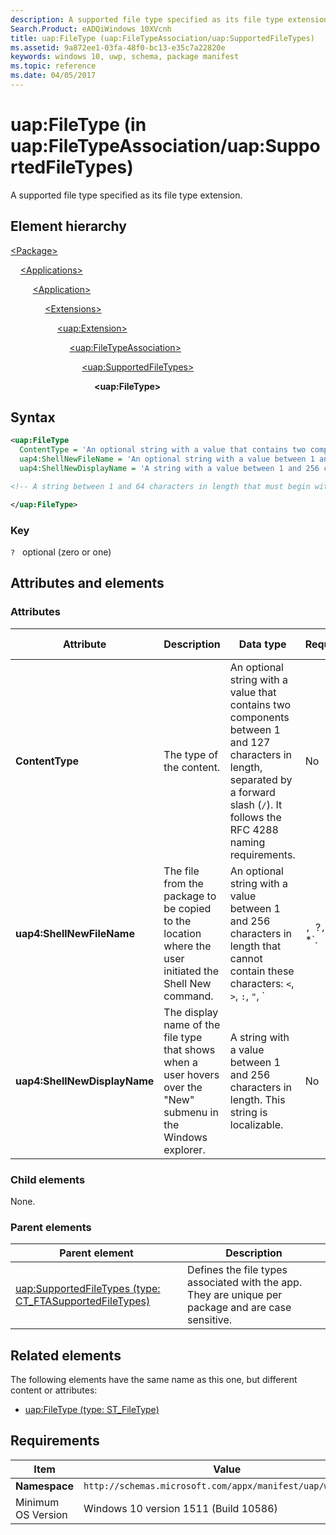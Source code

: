 ```yaml
---
description: A supported file type specified as its file type extension (in uap:FileTypeAssociation/uap:SupportedFileTypes).
Search.Product: eADQiWindows 10XVcnh
title: uap:FileType (uap:FileTypeAssociation/uap:SupportedFileTypes)
ms.assetid: 9a872ee1-03fa-48f0-bc13-e35c7a22820e
keywords: windows 10, uwp, schema, package manifest
ms.topic: reference
ms.date: 04/05/2017
---
```


# uap:FileType (in uap:FileTypeAssociation/uap:SupportedFileTypes) 

A supported file type specified as its file type extension.

## Element hierarchy

[\<Package\>](element-package.md)

&nbsp;&nbsp;&nbsp;&nbsp;[\<Applications\>](element-applications.md)

&nbsp;&nbsp;&nbsp;&nbsp; &nbsp;&nbsp;&nbsp;&nbsp;[\<Application\>](element-application.md)

&nbsp;&nbsp;&nbsp;&nbsp; &nbsp;&nbsp;&nbsp;&nbsp; &nbsp;&nbsp;&nbsp;&nbsp;[\<Extensions\>](element-extensions.md)

&nbsp;&nbsp;&nbsp;&nbsp; &nbsp;&nbsp;&nbsp;&nbsp; &nbsp;&nbsp;&nbsp;&nbsp; &nbsp;&nbsp;&nbsp;&nbsp;[\<uap:Extension\>](element-uap-extension.md)

&nbsp;&nbsp;&nbsp;&nbsp; &nbsp;&nbsp;&nbsp;&nbsp; &nbsp;&nbsp;&nbsp;&nbsp; &nbsp;&nbsp;&nbsp;&nbsp; &nbsp;&nbsp;&nbsp;&nbsp;[\<uap:FileTypeAssociation\>](element-uap-filetypeassociation.md)

&nbsp;&nbsp;&nbsp;&nbsp; &nbsp;&nbsp;&nbsp;&nbsp; &nbsp;&nbsp;&nbsp;&nbsp; &nbsp;&nbsp;&nbsp;&nbsp; &nbsp;&nbsp;&nbsp;&nbsp; &nbsp;&nbsp;&nbsp;&nbsp;[\<uap:SupportedFileTypes\>](element-uap-supportedfiletypes.md)

&nbsp;&nbsp;&nbsp;&nbsp; &nbsp;&nbsp;&nbsp;&nbsp; &nbsp;&nbsp;&nbsp;&nbsp; &nbsp;&nbsp;&nbsp;&nbsp; &nbsp;&nbsp;&nbsp;&nbsp; &nbsp;&nbsp;&nbsp;&nbsp; &nbsp;&nbsp;&nbsp;&nbsp;**\<uap:FileType\>**

## Syntax

```xml
<uap:FileType
  ContentType = 'An optional string with a value that contains two components between 1 and 127 characters in length, separated by a forward slash ("/"). It follows the RFC 4288 naming requirements.'
  uap4:ShellNewFileName = 'An optional string with a value between 1 and 256 characters in length that cannot contain these characters: <, >, :, ", |, ?, or *.'
  uap4:ShellNewDisplayName = 'A string with a value between 1 and 256 characters in length. This string is localizable.'>

<!-- A string between 1 and 64 characters in length that must begin with a period ("."), cannot have additional periods, and cannot contain these characters: <, >, :, ", /, \, |, ?, or *. -->

</uap:FileType>
```

### Key

`?`   optional (zero or one)

## Attributes and elements

### Attributes

| Attribute | Description | Data type | Required | Default value |
|-|-|-|-|-|
| **ContentType** | The type of the content. | An optional string with a value that contains two components between 1 and 127 characters in length, separated by a forward slash (`/`). It follows the RFC 4288 naming requirements. | No |  |
| **uap4:ShellNewFileName** | The file from the package to be copied to the location where the user initiated the Shell New command. | An optional string with a value between 1 and 256 characters in length that cannot contain these characters: `<`, `>`, `:`, `"`, `|`, `?`, or `*`. | No |  |
| **uap4:ShellNewDisplayName** | The display name of the file type that shows when a user hovers over the "New" submenu in the Windows explorer. | A string with a value between 1 and 256 characters in length. This string is localizable. | No |  |

### Child elements

None.

### Parent elements

| Parent element | Description |
|-|-|
| [uap:SupportedFileTypes (type: CT_FTASupportedFileTypes)](element-uap-supportedfiletypes.md) | Defines the file types associated with the app. They are unique per package and are case sensitive. |

## Related elements

The following elements have the same name as this one, but different content or attributes:

- [uap:FileType (type: ST_FileType)](element-1-uap-filetype.md)

## Requirements

| Item | Value |
|--|--|
| **Namespace** | `http://schemas.microsoft.com/appx/manifest/uap/windows10` |
| Minimum OS Version | Windows 10 version 1511 (Build 10586) |
